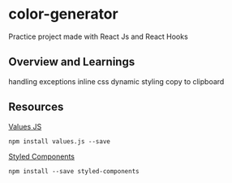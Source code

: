 # color-generator
Practice project made with React Js and React Hooks

## Overview and Learnings

handling exceptions
inline css
dynamic styling
copy to clipboard

## Resources

[Values JS](https://github.com/noeldelgado/values.js)
```
npm install values.js --save
```

[Styled Components](https://styled-components.com/)
```
npm install --save styled-components
```
